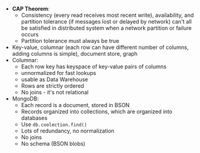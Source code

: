 - **CAP Theorem**:
	- Consistency (every read receives most recent write), availability, and partition tolerance (if messages lost or delayed by network) can't all be satisfied in distributed system when a network partition or failure occurs
	- Partition tolerance must always be true
- Key-value, columnar (each row can have different number of columns, adding columns is simple), document store, graph
- Columnar:
	- Each row key has keyspace of key-value pairs of columns
	- unnormalized for fast lookups
	- usable as Data Warehouse
	- Rows are strictly ordered
	- No joins - it's not relational
- MongoDB:
	- Each record is a document, stored in BSON
	- Records organized into collections, which are organized into databases
	- Use `db.coolection.find()`
	- Lots of redundancy, no normalization
	- No joins
	- No schema (BSON blobs)